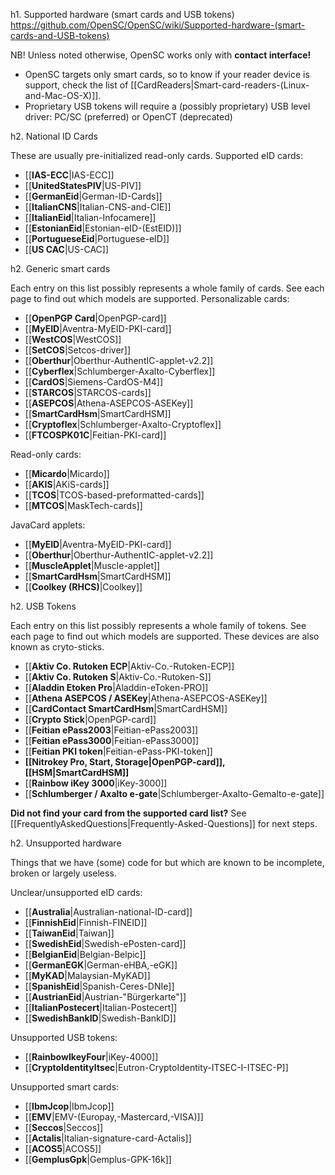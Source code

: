 h1. Supported hardware (smart cards and USB tokens)
https://github.com/OpenSC/OpenSC/wiki/Supported-hardware-(smart-cards-and-USB-tokens)


NB! Unless noted otherwise, OpenSC works only with <b>contact interface! </b>

 * OpenSC targets only smart cards, so to know if your reader device is support, check the list of [[CardReaders|Smart-card-readers-(Linux-and-Mac-OS-X)]].
  * Proprietary USB tokens will require a (possibly proprietary) USB level driver: PC/SC (preferred) or OpenCT (deprecated)

h2. National ID Cards

These are usually pre-initialized read-only cards.
Supported eID cards:
 * [[<b>IAS-ECC</b>|IAS-ECC]]
 * [[<b>UnitedStatesPIV</b>|US-PIV]]
 * [[<b>GermanEid</b>|German-ID-Cards]]
 * [[<b>ItalianCNS</b>|Italian-CNS-and-CIE]]
 * [[<b>ItalianEid</b>|Italian-Infocamere]]
 * [[<b>EstonianEid</b>|Estonian-eID-(EstEID)]]
 * [[<b>PortugueseEid</b>|Portuguese-eID]]
 * [[<b>US CAC</b>|US-CAC]]


h2. Generic smart cards

Each entry on this list possibly represents a whole family of cards. See each page to find out which models are supported.
Personalizable cards:
 * [[<b>OpenPGP Card</b>|OpenPGP-card]]
 * [[<b>MyEID</b>|Aventra-MyEID-PKI-card]]
 * [[<b>WestCOS</b>|WestCOS]]
 * [[<b>SetCOS</b>|Setcos-driver]]
 * [[<b>Oberthur</b>|Oberthur-AuthentIC-applet-v2.2]]
 * [[<b>Cyberflex</b>|Schlumberger-Axalto-Cyberflex]]
 * [[<b>CardOS</b>|Siemens-CardOS-M4]]
 * [[<b>STARCOS</b>|STARCOS-cards]]
 * [[<b>ASEPCOS</b>|Athena-ASEPCOS-ASEKey]]
 * [[<b>SmartCardHsm</b>|SmartCardHSM]]
 * [[<b>Cryptoflex</b>|Schlumberger-Axalto-Cryptoflex]]
 * [[<b>FTCOSPK01C</b>|Feitian-PKI-card]]

Read-only cards:
 * [[<b>Micardo</b>|Micardo]]
 * [[<b>AKIS</b>|AKiS-cards]]
 * [[<b>TCOS</b>|TCOS-based-preformatted-cards]]
 * [[<b>MTCOS</b>|MaskTech-cards]]

JavaCard applets:
 * [[<b>MyEID</b>|Aventra-MyEID-PKI-card]]
 * [[<b>Oberthur</b>|Oberthur-AuthentIC-applet-v2.2]]
 * [[<b>MuscleApplet</b>|Muscle-applet]]
 * [[<b>SmartCardHsm</b>|SmartCardHSM]]
 * [[<b>Coolkey (RHCS)</b>|Coolkey]]

h2. USB Tokens

Each entry on this list possibly represents a whole family of tokens. See each page to find out which models are supported. These devices are also known as cryto-sticks.

 * [[<b>Aktiv Co. Rutoken ECP</b>|Aktiv-Co.-Rutoken-ECP]]
 * [[<b>Aktiv Co. Rutoken S</b>|Aktiv-Co.-Rutoken-S]]
 * [[<b>Aladdin Etoken Pro</b>|Aladdin-eToken-PRO]]
 * [[<b>Athena ASEPCOS / ASEKey</b>|Athena-ASEPCOS-ASEKey]]
 * [[<b>CardContact SmartCardHsm</b>|SmartCardHSM]]
 * [[<b>Crypto Stick</b>|OpenPGP-card]]
 * [[<b>Feitian ePass2003</b>|Feitian-ePass2003]]
 * [[<b>Feitian ePass3000</b>|Feitian-ePass3000]]
 * [[<b>Feitian PKI token</b>|Feitian-ePass-PKI-token]]
 * <b>[[Nitrokey Pro, Start, Storage|OpenPGP-card]], [[HSM|SmartCardHSM]]</b>
 * [[<b>Rainbow iKey 3000</b>|iKey-3000]]
 * [[<b>Schlumberger / Axalto e-gate</b>|Schlumberger-Axalto-Gemalto-e-gate]]


<b>Did not find your card from the supported card list?</b> See [[FrequentlyAskedQuestions|Frequently-Asked-Questions]] for next steps.

h2. Unsupported hardware

Things that we have (some) code for but which are known to be incomplete, broken or largely useless.

Unclear/unsupported eID cards:
 * [[<b>Australia</b>|Australian-national-ID-card]]
 * [[<b>FinnishEid</b>|Finnish-FINEID]]
 * [[<b>TaiwanEid</b>|Taiwan]]
 * [[<b>SwedishEid</b>|Swedish-ePosten-card]]
 * [[<b>BelgianEid</b>|Belgian-Belpic]]
 * [[<b>GermanEGK</b>|German-eHBA,-eGK]]
 * [[<b>MyKAD</b>|Malaysian-MyKAD]]
 * [[<b>SpanishEid</b>|Spanish-Ceres-DNIe]]
 * [[<b>AustrianEid</b>|Austrian-"Bürgerkarte"]]
 * [[<b>ItalianPostecert</b>|Italian-Postecert]]
 * [[<b>SwedishBankID</b>|Swedish-BankID]]

Unsupported USB tokens:
 * [[<b>RainbowIkeyFour</b>|iKey-4000]]
 * [[<b>CryptoIdentityItsec</b>|Eutron-CryptoIdentity-ITSEC-I-ITSEC-P]]


Unsupported smart cards:
 * [[<b>IbmJcop</b>|IbmJcop]]
 * [[<b>EMV</b>|EMV-(Europay,-Mastercard,-VISA)]]
 * [[<b>Seccos</b>|Seccos]]
 * [[<b>Actalis</b>|Italian-signature-card-Actalis]]
 * [[<b>ACOS5</b>|ACOS5]]
 * [[<b>GemplusGpk</b>|Gemplus-GPK-16k]]


